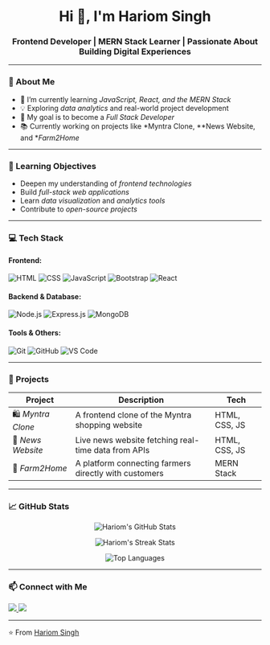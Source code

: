 <!-- 👋 Hi there — Welcome to my GitHub Profile -->

<h1 align="center">Hi 👋, I'm Hariom Singh</h1>
<h3 align="center">Frontend Developer | MERN Stack Learner | Passionate About Building Digital Experiences</h3>

---

### 🧠 About Me
- 🌱 I’m currently learning *JavaScript, React, and the MERN Stack*
- 💡 Exploring *data analytics* and real-world project development
- 🎯 My goal is to become a *Full Stack Developer*
- 📚 Currently working on projects like *Myntra Clone, **News Website, and **Farm2Home*

---

### 🎯 Learning Objectives
- Deepen my understanding of *frontend technologies*
- Build *full-stack web applications*
- Learn *data visualization* and *analytics tools*
- Contribute to *open-source projects*

---

### 💻 Tech Stack

#### Frontend:
![HTML](https://img.shields.io/badge/HTML5-E34F26?logo=html5&logoColor=white)
![CSS](https://img.shields.io/badge/CSS3-1572B6?logo=css3&logoColor=white)
![JavaScript](https://img.shields.io/badge/JavaScript-F7DF1E?logo=javascript&logoColor=black)
![Bootstrap](https://img.shields.io/badge/Bootstrap-563D7C?logo=bootstrap&logoColor=white)
![React](https://img.shields.io/badge/React-20232A?logo=react&logoColor=61DAFB)

#### Backend & Database:
![Node.js](https://img.shields.io/badge/Node.js-339933?logo=node.js&logoColor=white)
![Express.js](https://img.shields.io/badge/Express.js-000000?logo=express&logoColor=white)
![MongoDB](https://img.shields.io/badge/MongoDB-4EA94B?logo=mongodb&logoColor=white)

#### Tools & Others:
![Git](https://img.shields.io/badge/Git-F05032?logo=git&logoColor=white)
![GitHub](https://img.shields.io/badge/GitHub-181717?logo=github&logoColor=white)
![VS Code](https://img.shields.io/badge/VS%20Code-0078d7?logo=visual-studio-code&logoColor=white)

---

### 🚀 Projects

| Project | Description | Tech |
|----------|--------------|------|
| 🛍 *Myntra Clone* | A frontend clone of the Myntra shopping website | HTML, CSS, JS |
| 📰 *News Website* | Live news website fetching real-time data from APIs | HTML, CSS, JS |
| 🌾 *Farm2Home* | A platform connecting farmers directly with customers | MERN Stack |

---

### 📈 GitHub Stats
<p align="center">
  <img src="https://github-readme-stats.vercel.app/api?username=HariOmSingh47&show_icons=true&theme=tokyonight" alt="Hariom's GitHub Stats" />
</p>
<p align="center">
  <img src="https://github-readme-streak-stats.herokuapp.com/?user=HariOmSingh47&theme=tokyonight" alt="Hariom's Streak Stats" />
</p>
<p align="center">
  <img src="https://github-readme-stats.vercel.app/api/top-langs/?username=HariOmSingh47&layout=compact&theme=tokyonight" alt="Top Languages" />
</p>

---

### 📫 Connect with Me
<p align="left">
<a href="https://linkedin.com/in/YOUR_LINKEDIN" target="_blank">
  <img src="https://img.shields.io/badge/LinkedIn-0A66C2?logo=linkedin&logoColor=white" />
</a>
<a href="mailto:YOUR_EMAIL">
  <img src="https://img.shields.io/badge/Email-D14836?logo=gmail&logoColor=white" />
</a>
</p>

---

⭐ From [Hariom Singh](https://github.com/HariOmSingh47)
